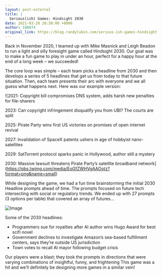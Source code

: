 ```yaml
---
layout: post-external
title: |
  Serious(ish) Games: Hindsight 2030
date: 2021-03-28 20:58:00 +0000
author: 100074
original_link: https://blog.randylubin.com/serious-ish-games-hindsight-2030
---
```


Back in November 2020, I teamed up with Mike Masnick and Leigh Beadon to run a light and silly foresight game called Hindsight 2030. Our goal was to make a fun game to play in under an hour, perfect for a happy hour at the end of a long week – we succeeded!

The core loop was simple – each team picks a headline from 2030 and then develops a series of 5 headlines that get us from today to that future situation. Then, each team presents their arc with everyone and we all guess what happens next. Here was our example version:

![2021: Copyright bill compromises DNS system, adds harsh new penalties for file-sharers

2023: Can copyright infringement disqualify you from UBI? The courts are split

2025: Pirate Party wins first US victories on promises of open internet revival

2027: Invalidation of SpaceX patents ushers in age of hobbyist nano-satellites

2029: SatTorrent protocol sparks panic in Hollywood, author still a mystery

2030: Massive lawsuit threatens Pirate Party’s satellite broadband network](https://pbs.twimg.com/media/EoGfZWHVgAAOotz?format=png&name=small)

While designing the game, we had a fun time brainstorming the initial 2030 Headline prompts ahead of time. The prompts focused on future tech intersecting with social or regulatory trends. We ended up with 27 prompts (3 options per table) that covered an array of futures…

![Image](https://pbs.twimg.com/media/EoGiN0-VcAAuqur?format=jpg&name=small)

Some of the 2030 headlines:

- Programmers sue for royalties after AI author wins Hugo Award for best scifi novel
- Government declines to investigate Amazon’s sea-based fulfillment centers, says they’re outside US jurisdiction
- Town votes to recall AI mayor following budget crisis

Our players were a blast; they took the prompts in directions that were varying combinations of insightful, funny, and frightening This game was a hit and we’ll definitely be designing more games in a similar vein!

